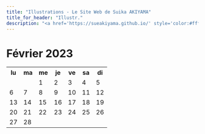 ```yaml
---
title: "Illustrations - Le Site Web de Suika AKIYAMA"
title_for_header: "Illustr."
description: "<a href='https://sueakiyama.github.io/' style='color:#ffffff'><u>Le Site Web de Suika Akiyama</u></a>"
---
```


# Février 2023

<table class="calendar">
  <tr>
    <th>lu</th>
    <th>ma</th>
    <th>me</th>
    <th>je</th>
    <th>ve</th>
    <th>sa</th>
    <th>di</th>
  </tr>
  <tr>
    <td></td>
    <td></td>
    <td>1</td>
    <td>2</td>
    <td>3</td>
    <td>4</td>
    <td>5</td>
  </tr>
  <tr>
    <td style="backgroud-image: url('https://sueakiyama.github.io/images/20221227.png');">6</td>
    <td>7</td>
    <td>8</td>
    <td>9</td>
    <td>10</td>
    <td>11</td>
    <td>12</td>
  </tr>
  <tr>
    <td>13</td>
    <td>14</td>
    <td>15</td>
    <td>16</td>
    <td>17</td>
    <td>18</td>
    <td>19</td>
  </tr>
  <tr>
    <td>20</td>
    <td>21</td>
    <td>22</td>
    <td>23</td>
    <td>24</td>
    <td>25</td>
    <td>26</td>
  </tr>
  <tr>
    <td>27</td>
    <td>28</td>
  </tr>
</table>
